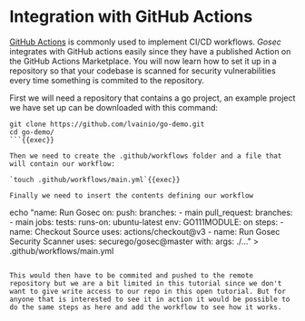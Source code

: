 # Integration with GitHub Actions

[GitHub Actions](https://docs.github.com/en/actions) is commonly used to implement CI/CD workflows. *Gosec* integrates with GitHub actions easily since they have a published Action on the GitHub Actions Marketplace. You will now learn how to set it up in a repository so that your codebase is scanned for security vulnerabilities every time something is commited to the repository.  

First we will need a repository that contains a go project, an example project we have set up can be downloaded with this command:

```
git clone https://github.com/lvainio/go-demo.git
cd go-demo/
```{{exec}}

Then we need to create the .github/workflows folder and a file that will contain our workflow:

`touch .github/workflows/main.yml`{{exec}}

Finally we need to insert the contents defining our workflow

```
echo "name: Run Gosec
on:
  push:
    branches:
      - main
  pull_request:
    branches:
      - main
jobs:
  tests:
    runs-on: ubuntu-latest
    env:
      GO111MODULE: on
    steps:
      - name: Checkout Source
        uses: actions/checkout@v3
      - name: Run Gosec Security Scanner
        uses: securego/gosec@master
        with:
          args: ./..." > .github/workflows/main.yml
```{{exec}}

This would then have to be commited and pushed to the remote repository but we are a bit limited in this tutorial since we don't want to give write access to our repo in this open tutorial. But for anyone that is interested to see it in action it would be possible to do the same steps as here and add the workflow to see how it works. 